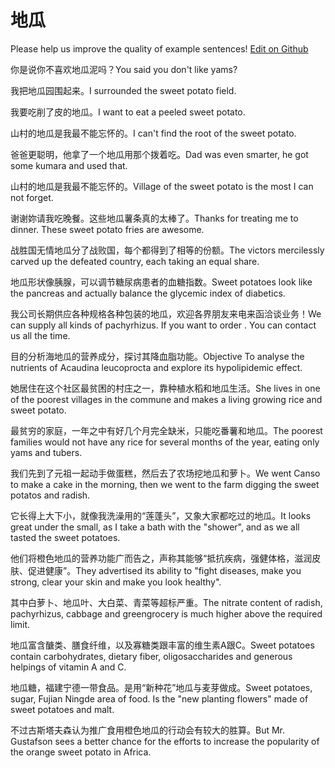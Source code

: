 # 地瓜

Please help us improve the quality of example sentences! [Edit on Github](https://github.com/jiyushe/jiyu-example-sentence-source/blob/main/chinese/digua.md)

<p><span class="chinese">你是说你不喜欢地瓜泥吗？</span><span class="english">You said you don't like yams?</span></p>

<p><span class="chinese">我把地瓜园围起来。</span><span class="english">I surrounded the sweet potato field.</span></p>

<p><span class="chinese">我要吃削了皮的地瓜。</span><span class="english">I want to eat a peeled sweet potato.</span></p>

<p><span class="chinese">山村的地瓜是我最不能忘怀的。</span><span class="english">I can't find the root of the sweet potato.</span></p>

<p><span class="chinese">爸爸更聪明，他拿了一个地瓜用那个拨着吃。</span><span class="english">Dad was even smarter, he got some kumara and used that.</span></p>

<p><span class="chinese">山村的地瓜是我最不能忘怀的。</span><span class="english">Village of the sweet potato is the most I can not forget.</span></p>

<p><span class="chinese">谢谢妳请我吃晚餐。这些地瓜薯条真的太棒了。</span><span class="english">Thanks for treating me to dinner. These sweet potato fries are awesome.</span></p>

<p><span class="chinese">战胜国无情地瓜分了战败国，每个都得到了相等的份额。</span><span class="english">The victors mercilessly carved up the defeated country, each taking an equal share.</span></p>

<p><span class="chinese">地瓜形状像胰腺，可以调节糖尿病患者的血糖指数。</span><span class="english">Sweet potatoes look like the pancreas and actually balance the glycemic index of diabetics.</span></p>

<p><span class="chinese">我公司长期供应各种规格各种包装的地瓜，欢迎各界朋友来电来函洽谈业务！</span><span class="english">We can supply all kinds of pachyrhizus. If you want to order . You can contact us all the time.</span></p>

<p><span class="chinese">目的分析海地瓜的营养成分，探讨其降血脂功能。</span><span class="english">Objective To analyse the nutrients of Acaudina leucoprocta and explore its hypolipidemic effect.</span></p>

<p><span class="chinese">她居住在这个社区最贫困的村庄之一，靠种植水稻和地瓜生活。</span><span class="english">She lives in one of the poorest villages in the commune and makes a living growing rice and sweet potato.</span></p>

<p><span class="chinese">最贫穷的家庭，一年之中有好几个月完全缺米，只能吃番薯和地瓜。</span><span class="english">The poorest families would not have any rice for several months of the year, eating only yams and tubers.</span></p>

<p><span class="chinese">我们先到了元祖一起动手做蛋糕，然后去了农场挖地瓜和萝卜。</span><span class="english">We went Canso to make a cake in the morning, then we went to the farm digging the sweet potatos and radish.</span></p>

<p><span class="chinese">它长得上大下小，就像我洗澡用的“莲蓬头”，又象大家都吃过的地瓜。</span><span class="english">It looks great under the small, as I take a bath with the "shower", and as we all tasted the sweet potatoes.</span></p>

<p><span class="chinese">他们将橙色地瓜的营养功能广而告之，声称其能够“抵抗疾病，强健体格，滋润皮肤、促进健康”。</span><span class="english">They advertised its ability to "fight diseases, make you strong, clear your skin and make you look healthy".</span></p>

<p><span class="chinese">其中白萝卜、地瓜叶、大白菜、青菜等超标严重。</span><span class="english">The nitrate content of radish, pachyrhizus, cabbage and greengrocery is much higher above the required limit.</span></p>

<p><span class="chinese">地瓜富含醣类、膳食纤维，以及寡糖类跟丰富的维生素A跟C。</span><span class="english">Sweet potatoes contain carbohydrates, dietary fiber, oligosaccharides and generous helpings of vitamin A and C.</span></p>

<p><span class="chinese">地瓜糖，福建宁德一带食品。是用“新种花”地瓜与麦芽做成。</span><span class="english">Sweet potatoes, sugar, Fujian Ningde area of food. Is the "new planting flowers" made of sweet potatoes and malt.</span></p>

<p><span class="chinese">不过古斯塔夫森认为推广食用橙色地瓜的行动会有较大的胜算。</span><span class="english">But Mr. Gustafson sees a better chance for the efforts to increase the popularity of the orange sweet potato in Africa.</span></p>

